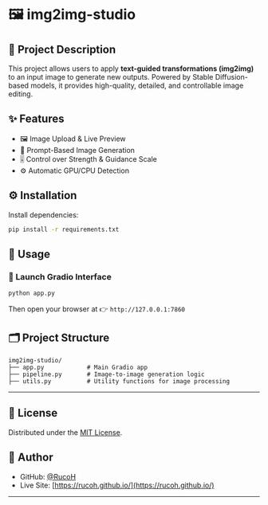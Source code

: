 # 🖼️ img2img-studio

## 📘 Project Description

This project allows users to apply **text-guided transformations (img2img)** to an input image to generate new outputs.
Powered by Stable Diffusion-based models, it provides high-quality, detailed, and controllable image editing.

## ✨ Features

* 🖼️ Image Upload & Live Preview
* 📝 Prompt-Based Image Generation
* 🎚️ Control over Strength & Guidance Scale
* ⚙️ Automatic GPU/CPU Detection

## ⚙️ Installation

Install dependencies:

```bash
pip install -r requirements.txt
```

## 🚀 Usage

### 🔌 Launch Gradio Interface

```bash
python app.py
```

Then open your browser at 👉 `http://127.0.0.1:7860`

## 🗂️ Project Structure

```
img2img-studio/
├── app.py            # Main Gradio app
├── pipeline.py       # Image-to-image generation logic
├── utils.py          # Utility functions for image processing
```

---

## 📄 License

Distributed under the [MIT License](LICENSE).

## 👤 Author

* GitHub: [@RucoH](https://github.com/RucoH)
* Live Site: [https://rucoh.github.io/](https://rucoh.github.io/)

---
